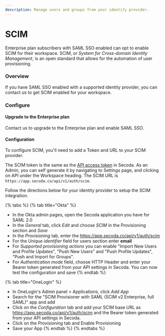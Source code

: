 ```yaml
---
description: Manage users and groups from your identify provider.
---
```


# SCIM

Enterprise plan subscribers with SAML SSO enabled can opt to enable SCIM for their workspace. SCIM, or _System for Cross-domain Identity Management_, is an open standard that allows for the automation of user provisioning.

### Overview

If you have SAML SSO enabled with a supported identity provider, you can contact us to get SCIM enabled for your workspace.

### Configure

#### Upgrade to the Enterprise plan

Contact us to upgrade to the Enterprise plan and enable SAML SSO.

#### Configuration

To configure SCIM, you'll need to add a Token and URL to your SCIM provider.

The SCIM token is the same as the [API access token](../secoda-api/authentication.md#step-1-create-an-api-key) in Secoda. As an Admin, you can self generate it by navigating to Settings page, and clicking on API under the Workspace heading.  The SCIM URL is `https://app.secoda.co/api/v1/auth/scim`.&#x20;

Follow the directions below for your identity provider to setup the SCIM integration.

{% tabs %}
{% tab title="Okta" %}
* In the Okta admin pages, open the Secoda application you have for SAML 2.0
* In the _General_ tab, click _Edit_ and choose _SCIM_ in the Provisioning section and _Save_
* In the _Provisioning_ tab, enter the https://app.secoda.co/api/v1/auth/scim
* For the _Unique identifier_ field for users section enter **email**
* For _Supported provisioning actions_ you can enable "Import New Users and Profile Updates", "Push New Users" and "Push Profile Updates", "Push and Import for Groups".
* For _Authentication mode_ field, choose HTTP Header and enter your Bearer token generated from your API settings in Secoda. You can now test the configuration and save
{% endtab %}

{% tab title="OneLogin" %}
* In OneLogin's Admin panel > Applications, click _Add App_
* Search for the "SCIM Provisioner with SAML (SCIM v2 Enterprise, full SAML)" app and add
* Click on the _Configuration_ tab and add your SCIM base URL as https://app.secoda.co/api/v1/auth/scim and the Bearer token generated from your API settings in Secoda.
* Click on the _Provisioning_ tab and Enable Provisioning
* Save your App
{% endtab %}
{% endtabs %}
